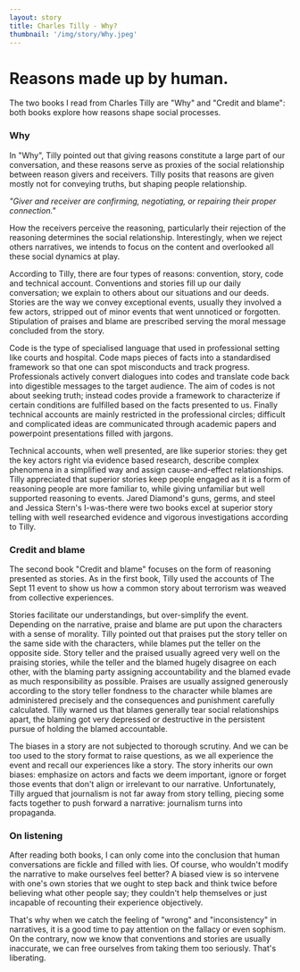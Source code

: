 ```yaml
---
layout: story
title: Charles Tilly - Why? 
thumbnail: '/img/story/Why.jpeg'
---
```


Reasons made up by human.
======
The two books I read from Charles Tilly are "Why" and "Credit and blame": both books explore how reasons shape social processes.

### Why
In "Why", Tilly pointed out that giving reasons constitute a large part of our conversation, and these reasons serve as proxies of the social relationship between reason givers and receivers. Tilly posits that reasons are given mostly not for conveying truths, but shaping people relationship. 

*"Giver and receiver are confirming, negotiating, or repairing their proper connection."*

How the receivers perceive the reasoning, particularly their rejection of the reasoning determines the social relationship. Interestingly, when we reject others narratives, we intends to focus on the content and overlooked all these social dynamics at play. 

According to Tilly, there are four types of reasons: convention, story, code and technical account. Conventions and stories fill up our daily conversation; we explain to others about our situations and our deeds. Stories are the way we convey exceptional events, usually they involved a few actors, stripped out of minor events that went unnoticed or forgotten. Stipulation of praises and blame are prescribed serving the moral message concluded from the story. 

Code is the type of specialised language that used in professional setting like courts and hospital. Code maps pieces of facts into a standardised framework so that one can spot misconducts and track progress. Professionals actively convert dialogues into codes and translate code back into digestible messages to the target audience. The aim of codes is not about seeking truth; instead codes provide a framework to characterize if certain conditions are fulfilled based on the facts presented to us. Finally technical accounts are mainly restricted in the professional circles; difficult and complicated ideas are communicated through academic papers and powerpoint presentations filled with jargons. 

Technical accounts, when well presented, are like superior stories: they get the key actors right via evidence based research, describe complex phenomena in a simplified way and assign cause-and-effect relationships. Tilly appreciated that superior stories keep people engaged as it is a form of reasoning people are more familiar to, while giving unfamiliar but well supported reasoning to events. Jared Diamond's guns, germs, and steel and Jessica Stern's I-was-there were two books excel at superior story telling with well researched evidence and vigorous investigations according to Tilly.

### Credit and blame
The second book "Credit and blame" focuses on the form of reasoning presented as stories. As in the first book, Tilly used the accounts of
The Sept 11 event to show us how a common story about terrorism was weaved from collective experiences. 

Stories facilitate our understandings, but over-simplify the event. Depending on the narrative, praise and blame are put upon the characters with a sense of morality. Tilly pointed out that praises put the story teller on the same side with the characters, while blames put the teller on the opposite side. Story teller and the praised usually agreed very well on the praising stories, while the teller and the blamed hugely disagree on each other, with the blaming party assigning accountability and the blamed evade as much responsibility as possible.  Praises are usually assigned generously according to the story teller fondness to the character while blames are administered precisely and the consequences and punishment carefully calculated. Tilly warned us that blames generally tear social relationships apart, the blaming got very depressed or destructive in the persistent pursue of holding the blamed accountable. 

The biases in a story are not subjected to thorough scrutiny. And we can be too used to the story format to raise questions, as we all experience the event and recall our experiences like a story. The story inherits our own biases: emphasize on actors and facts we deem important, ignore or forget those events that don't align or irrelevant to our narrative. Unfortunately, Tilly argued that journalism is not far away from story telling, piecing some facts together to push forward a narrative: journalism turns into propaganda. 

### On listening
After reading both books, I can only come into the conclusion that human conversations are fickle and filled with lies. Of course, who wouldn't modify the narrative to make ourselves feel better? A biased view is so intervene with one's own stories that we ought to step back and think twice before believing what other people say; they couldn't help themselves or just incapable of recounting their experience objectively.

That's why when we catch the feeling of "wrong" and "inconsistency" in narratives, it is a good time to pay attention on the fallacy or even sophism. On the contrary, now we know that conventions and stories are usually inaccurate, we can free ourselves from taking them too seriously. That's liberating.
